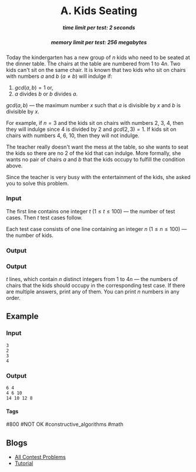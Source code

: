 <h1 style='text-align: center;'> A. Kids Seating</h1>

<h5 style='text-align: center;'>time limit per test: 2 seconds</h5>
<h5 style='text-align: center;'>memory limit per test: 256 megabytes</h5>

Today the kindergarten has a new group of $n$ kids who need to be seated at the dinner table. The chairs at the table are numbered from $1$ to $4n$. Two kids can't sit on the same chair. It is known that two kids who sit on chairs with numbers $a$ and $b$ ($a \neq b$) will indulge if: 

1. $gcd(a, b) = 1$ or,
2. $a$ divides $b$ or $b$ divides $a$.

$gcd(a, b)$ — the maximum number $x$ such that $a$ is divisible by $x$ and $b$ is divisible by $x$.

For example, if $n=3$ and the kids sit on chairs with numbers $2$, $3$, $4$, then they will indulge since $4$ is divided by $2$ and $gcd(2, 3) = 1$. If kids sit on chairs with numbers $4$, $6$, $10$, then they will not indulge.

The teacher really doesn't want the mess at the table, so she wants to seat the kids so there are no $2$ of the kid that can indulge. More formally, she wants no pair of chairs $a$ and $b$ that the kids occupy to fulfill the condition above.

Since the teacher is very busy with the entertainment of the kids, she asked you to solve this problem.

### Input

The first line contains one integer $t$ ($1 \leq t \leq 100$) — the number of test cases. Then $t$ test cases follow.

Each test case consists of one line containing an integer $n$ ($1 \leq n \leq 100$) — the number of kids.

### Output

### Output

 $t$ lines, which contain $n$ distinct integers from $1$ to $4n$ — the numbers of chairs that the kids should occupy in the corresponding test case. If there are multiple answers, print any of them. You can print $n$ numbers in any order.

## Example

### Input


```text
3
2
3
4
```
### Output


```text
6 4
4 6 10
14 10 12 8
```


#### Tags 

#800 #NOT OK #constructive_algorithms #math 

## Blogs
- [All Contest Problems](../Codeforces_Round_681_(Div._2,_based_on_VK_Cup_2019-2020_-_Final).md)
- [Tutorial](../blogs/Tutorial.md)
